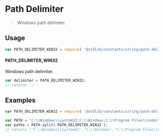 <!--

@license Apache-2.0

Copyright (c) 2018 The Stdlib Authors.

Licensed under the Apache License, Version 2.0 (the "License");
you may not use this file except in compliance with the License.
You may obtain a copy of the License at

   http://www.apache.org/licenses/LICENSE-2.0

Unless required by applicable law or agreed to in writing, software
distributed under the License is distributed on an "AS IS" BASIS,
WITHOUT WARRANTIES OR CONDITIONS OF ANY KIND, either express or implied.
See the License for the specific language governing permissions and
limitations under the License.

-->

# Path Delimiter

> Windows path delimiter.

<section class="usage">

## Usage

```javascript
var PATH_DELIMITER_WIN32 = require( '@stdlib/constants/string/path-delimiter-win32' );
```

#### PATH_DELIMITER_WIN32

Windows path delimiter.

```javascript
var delimiter = PATH_DELIMITER_WIN32;
// returns ';'
```

</section>

<!-- /.usage -->

<section class="examples">

## Examples

<!-- eslint no-undef: "error" -->

```javascript
var PATH_DELIMITER_WIN32 = require( '@stdlib/constants/string/path-delimiter-win32' );

var PATH = 'C:\\Windows\\system32;C:\\Windows;C:\\Program Files\\node\\';
var paths = PATH.split( PATH_DELIMITER_WIN32 );
// returns ['C:\\Windows\\system32','C:\\Windows','C:\\Program Files\\node\\']
```

</section>

<!-- /.examples -->

<section class="links">

</section>

<!-- /.links -->
